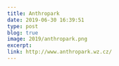 ```yaml
---
title: Anthropark
date: 2019-06-30 16:39:51
type: post
blog: true
image: 2019/anthropark.png
excerpt:
link: http://www.anthropark.wz.cz/
---
```

